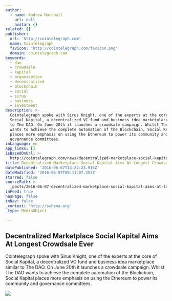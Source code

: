 ```yaml
---
author:
  - name: Andrew Marshall
    url: null
    avatar: {}
related: []
publisher:
  url: 'http://cointelegraph.com'
  name: CoinTelegraph
  favicon: 'http://cointelegraph.com/favicon.png'
  domain: cointelegraph.com
keywords:
  - dao
  - crowdsale
  - kapital
  - organisation
  - decentralized
  - blockchain
  - social
  - sirus
  - business
  - investment
description: >-
  Cointelegraph spoke with Sirus Knight, one of the experts at the core of
  Social Kapital, a decentralized VC fund and business idea marketplace similar
  to The DAO. On June 20th it launches a crowdsale campaign. Whilst The DAO
  wants to achieve the complete automation of the Blockchain, Social Kapital
  places more emphasis on using the Ethereum to power its community and
  governance committees.
inLanguage: en
app_links: []
isBasedOnUrl: >-
  http://cointelegraph.com/news/decentralized-marketplace-social-kapital-aims-at-longest-crowdsale-ever
title: Decentralized Marketplace Social Kapital Aims At Longest Crowdsale Ever
datePublished: '2016-06-07T13:22:23.916Z'
dateModified: '2016-06-07T09:11:07.357Z'
starred: false
sourcePath: >-
  _posts/2016-06-07-decentralized-marketplace-social-kapital-aims-at-longest-cro.md
inFeed: true
hasPage: false
inNav: false
_context: 'http://schema.org'
_type: MediaObject

---
```

<article style=""><h1>Decentralized Marketplace Social Kapital Aims At Longest Crowdsale Ever</h1><p>Cointelegraph spoke with Sirus Knight, one of the experts at the core of Social Kapital, a decentralized VC fund and business idea marketplace similar to The DAO. On June 20th it launches a crowdsale campaign. Whilst The DAO wants to achieve the complete automation of the Blockchain, Social Kapital places more emphasis on using the Ethereum to power its community and governance committees.</p><img src="http://cointelegraph.com/images/725_aHR0cDovL2NvaW50ZWxlZ3JhcGguY29tL3N0b3JhZ2UvdXBsb2Fkcy92aWV3L2U1YjFhZDAxM2Y0OWZhMjkxNWEzZjc3MzI3Zjg0NTMyLnBuZw==.jpg" /></article>